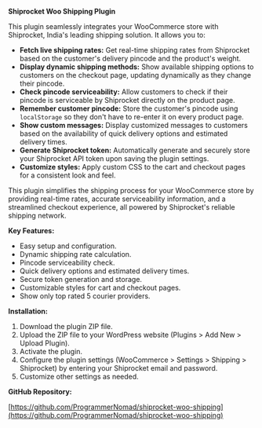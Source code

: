 **Shiprocket Woo Shipping Plugin**

This plugin seamlessly integrates your WooCommerce store with Shiprocket, India's leading shipping solution. It allows you to:

* **Fetch live shipping rates:** Get real-time shipping rates from Shiprocket based on the customer's delivery pincode and the product's weight.
* **Display dynamic shipping methods:** Show available shipping options to customers on the checkout page, updating dynamically as they change their pincode.
* **Check pincode serviceability:** Allow customers to check if their pincode is serviceable by Shiprocket directly on the product page.
* **Remember customer pincode:** Store the customer's pincode using `localStorage` so they don't have to re-enter it on every product page.
* **Show custom messages:** Display customized messages to customers based on the availability of quick delivery options and estimated delivery times.
* **Generate Shiprocket token:** Automatically generate and securely store your Shiprocket API token upon saving the plugin settings.
* **Customize styles:** Apply custom CSS to the cart and checkout pages for a consistent look and feel.

This plugin simplifies the shipping process for your WooCommerce store by providing real-time rates, accurate serviceability information, and a streamlined checkout experience, all powered by Shiprocket's reliable shipping network.

**Key Features:**

* Easy setup and configuration.
* Dynamic shipping rate calculation.
* Pincode serviceability check.
* Quick delivery options and estimated delivery times.
* Secure token generation and storage.
* Customizable styles for cart and checkout pages.
* Show only top rated 5 courier providers.

**Installation:**

1. Download the plugin ZIP file.
2. Upload the ZIP file to your WordPress website (Plugins > Add New > Upload Plugin).
3. Activate the plugin.
4. Configure the plugin settings (WooCommerce > Settings > Shipping > Shiprocket) by entering your Shiprocket email and password.
5. Customize other settings as needed.

**GitHub Repository:**

[https://github.com/ProgrammerNomad/shiprocket-woo-shipping](https://github.com/ProgrammerNomad/shiprocket-woo-shipping)
